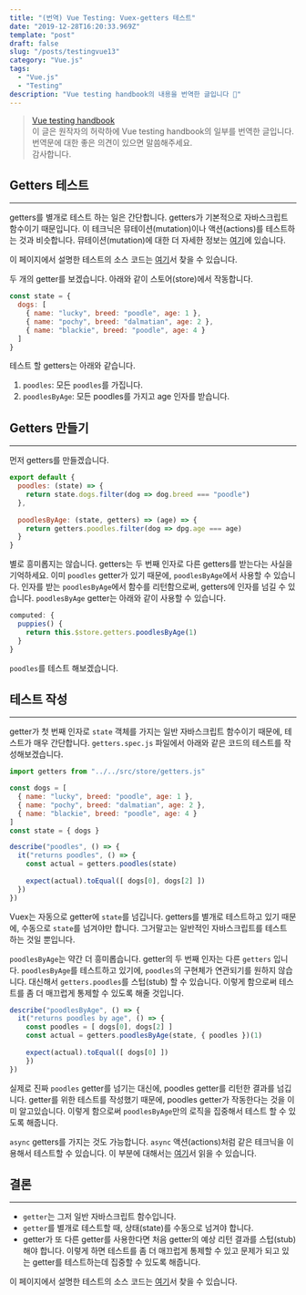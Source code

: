 ```yaml
---
title: "(번역) Vue Testing: Vuex-getters 테스트"
date: "2019-12-28T16:20:33.969Z"
template: "post"
draft: false
slug: "/posts/testingvue13"
category: "Vue.js"
tags:
  - "Vue.js"
  - "Testing"
description: "Vue testing handbook의 내용을 번역한 글입니다 📖"
---
```


> [Vue testing handbook](https://lmiller1990.github.io/vue-testing-handbook/computed-properties.html#testing-computed-properties) <br>
> 이 글은 원작자의 허락하에 Vue testing handbook의 일부를 번역한 글입니다. <br>
> 번역문에 대한 좋은 의견이 있으면 말씀해주세요. <br>
> 감사합니다.



## Getters 테스트

---

getters를 별개로 테스트 하는 일은 간단합니다. getters가 기본적으로 자바스크립트 함수이기 때문입니다. 이 테크닉은 뮤테이션(mutation)이나 액션(actions)를 테스트하는 것과 비슷합니다. 뮤테이션(mutation)에 대한 더 자세한 정보는 [여기](https://lmiller1990.github.io/vue-testing-handbook/vuex-mutations.html)에 있습니다.

이 페이지에서 설명한 테스트의 소스 코드는 [여기](https://github.com/lmiller1990/vue-testing-handbook/blob/master/demo-app/tests/unit/getters.spec.js)서 찾을 수 있습니다.

두 개의 getter를 보겠습니다. 아래와 같이 스토어(store)에서 작동합니다.

``` js
const state = {
  dogs: [
    { name: "lucky", breed: "poodle", age: 1 },
    { name: "pochy", breed: "dalmatian", age: 2 },
    { name: "blackie", breed: "poodle", age: 4 }
  ]
}
```

테스트 할 getters는 아래와 같습니다.

1. `poodles`: 모든 `poodles`를 가집니다.
2. `poodlesByAge`: 모든 poodles를 가지고 age 인자를 받습니다.



## Getters 만들기

---

먼저 getters를 만들겠습니다.

``` js
export default {
  poodles: (state) => {
    return state.dogs.filter(dog => dog.breed === "poodle")
  },
  
  poodlesByAge: (state, getters) => (age) => {
    return getters.poodles.filter(dog => dpg.age === age)
  }
}
```

별로 흥미롭지는 않습니다. getters는 두 번째 인자로 다른 getters를 받는다는 사실을 기억하세요. 이미 `poodles` getter가 있기 때문에, `poodlesByAge`에서 사용할 수 있습니다. 인자를 받는  `poodlesByAge`에서 함수를 리턴함으로써, getters에 인자를 넘길 수 있습니다. `poodlesByAge` getter는 아래와 같이 사용할 수 있습니다.

``` js
computed: {
  puppies() {
    return this.$store.getters.poodlesByAge(1)
  }
}
```

`poodles`를 테스트 해보겠습니다.



## 테스트 작성

---

getter가 첫 번째 인자로  `state` 객체를 가지는 일반 자바스크립트 함수이기 때문에, 테스트가 매우 간단합니다. `getters.spec.js` 파일에서 아래와 같은 코드의 테스트를 작성해보겠습니다.

``` js
import getters from "../../src/store/getters.js"

const dogs = [
  { name: "lucky", breed: "poodle", age: 1 },
  { name: "pochy", breed: "dalmatian", age: 2 },
  { name: "blackie", breed: "poodle", age: 4 }
]
const state = { dogs }

describe("poodles", () => {
  it("returns poodles", () => {
    const actual = getters.poodles(state)
    
    expect(actual).toEqual([ dogs[0], dogs[2] ])
  })
})
```

Vuex는 자동으로 getter에 `state`를 넘깁니다. getters를 별개로 테스트하고 있기 때문에, 수동으로 `state`를 넘겨야만 합니다. 그거말고는 일반적인 자바스크립트를 테스트 하는 것일 뿐입니다.

`poodlesByAge`는 약간 더 흥미롭습니다. getter의 두 번째 인자는 다른 `getters` 입니다. `poodlesByAge`를 테스트하고 있기에, `poodles`의 구현체가 연관되기를 원하지 않습니다. 대신해서 `getters.poodles`를 스텁(stub) 할 수 있습니다. 이렇게 함으로써 테스트를 좀 더 매끄럽게 통제할 수 있도록 해줄 것입니다.

``` js
describe("poodlesByAge", () => {
  it("returns poodles by age", () => {
    const poodles = [ dogs[0], dogs[2] ]
    const actual = getters.poodlesByAge(state, { poodles })(1)
    
    expect(actual).toEqual([ dogs[0] ])
	})
})
```

실제로 진짜 `poodles` getter를 넘기는 대신에, poodles getter를 리턴한 결과를 넘깁니다. getter를 위한 테스트를 작성했기 때문에, poodles getter가 작동한다는 것을 이미 알고있습니다. 이렇게 함으로써  `poodlesByAge`만의 로직을 집중해서 테스트 할 수 있도록 해줍니다.

`async` getters를 가지는 것도 가능합니다. `async` 액션(actions)처럼 같은 테크닉을 이용해서 테스트할 수 있습니다. 이 부분에 대해서는 [여기](https://lmiller1990.github.io/vue-testing-handbook/vuex-actions.html)서 읽을 수 있습니다.

## 결론

---

- `getter`는 그저 일반 자바스크립트 함수입니다.
- `getter`를 별개로 테스트할 때, 상태(state)를 수동으로 넘겨야 합니다.
- getter가 또 다른 getter를 사용한다면 처음 getter의 예상 리턴 결과를 스텁(stub) 해야 합니다. 이렇게 하면 테스트를 좀 더 매끄럽게 통제할 수 있고 문제가 되고 있는 getter를 테스트하는데 집중할 수 있도록 해줍니다.

이 페이지에서 설명한 테스트의 소스 코드는 [여기](https://github.com/lmiller1990/vue-testing-handbook/blob/master/demo-app/tests/unit/getters.spec.js)서 찾을 수 있습니다.







